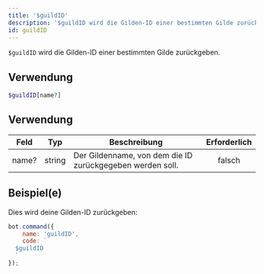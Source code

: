 ```yaml
---
title: '$guildID'
description: '$guildID wird die Gilden-ID einer bestimmten Gilde zurückgeben.'
id: guildID
---
```


`$guildID` wird die Gilden-ID einer bestimmten Gilde zurückgeben.

## Verwendung

```php
$guildID[name?]
```

## Verwendung

| Feld  | Typ    | Beschreibung                                              | Erforderlich |
| ----- | ------ | --------------------------------------------------------- |:------------:|
| name? | string | Der Gildenname, von dem die ID zurückgegeben werden soll. |    falsch    |

## Beispiel(e)

Dies wird deine Gilden-ID zurückgeben:

```javascript
bot.command({
    name: 'guildID',
    code: `
  $guildID
  `
});
```
